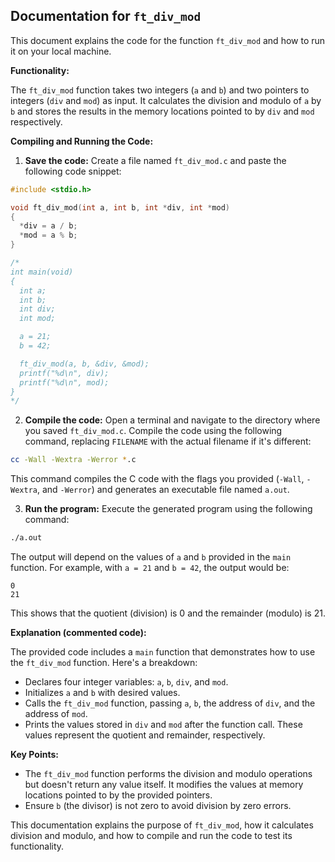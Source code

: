 ## Documentation for `ft_div_mod`

This document explains the code for the function `ft_div_mod` and how to run it on your local machine.

**Functionality:**

The `ft_div_mod` function takes two integers (`a` and `b`) and two pointers to integers (`div` and `mod`) as input. It calculates the division and modulo of `a` by `b` and stores the results in the memory locations pointed to by `div` and `mod` respectively.

**Compiling and Running the Code:**

1. **Save the code:** Create a file named `ft_div_mod.c` and paste the following code snippet:

```c
#include <stdio.h>

void ft_div_mod(int a, int b, int *div, int *mod)
{
  *div = a / b;
  *mod = a % b;
}

/*
int main(void)
{  
  int a;
  int b;
  int div;
  int mod;

  a = 21;
  b = 42;

  ft_div_mod(a, b, &div, &mod);
  printf("%d\n", div);
  printf("%d\n", mod);
}
*/
```

2. **Compile the code:** Open a terminal and navigate to the directory where you saved `ft_div_mod.c`. Compile the code using the following command, replacing `FILENAME` with the actual filename if it's different:

```bash
cc -Wall -Wextra -Werror *.c
```

This command compiles the C code with the flags you provided (`-Wall`, `-Wextra`, and `-Werror`) and generates an executable file named `a.out`.

3. **Run the program:** Execute the generated program using the following command:

```bash
./a.out
```

The output will depend on the values of `a` and `b` provided in the `main` function. For example, with `a = 21` and `b = 42`, the output would be:

```
0
21
```

This shows that the quotient (division) is 0 and the remainder (modulo) is 21.

**Explanation (commented code):**

The provided code includes a `main` function that demonstrates how to use the `ft_div_mod` function. Here's a breakdown:

- Declares four integer variables: `a`, `b`, `div`, and `mod`.
- Initializes `a` and `b` with desired values.
- Calls the `ft_div_mod` function, passing `a`, `b`, the address of `div`, and the address of `mod`.
- Prints the values stored in `div` and `mod` after the function call. These values represent the quotient and remainder, respectively.

**Key Points:**

- The `ft_div_mod` function performs the division and modulo operations but doesn't return any value itself. It modifies the values at memory locations pointed to by the provided pointers.
- Ensure `b` (the divisor) is not zero to avoid division by zero errors.

This documentation explains the purpose of `ft_div_mod`, how it calculates division and modulo, and how to compile and run the code to test its functionality.